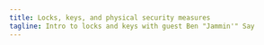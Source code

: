 ```yaml
---
title: Locks, keys, and physical security measures
tagline: Intro to locks and keys with guest Ben "Jammin'" Say
---
```

